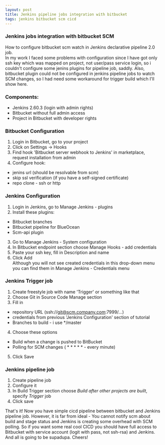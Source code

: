 ```yaml
---
layout: post
title: Jenkins pipeline jobs integration with bitbucket
tags: jenkins bitbucket scm cicd
---
```

### Jenkins jobs integration with bitbucket SCM  

How to configure bitbucket scm watch in Jenkins declarative pipeline 2.0 job.  
In my work I faced some problems with configuration since I have got only ssh key
which was mapped on project, not user/pass service login, so i couldn't configure some jenins plugins for pipeline job, saddly. Also, bitbucket plugin could not be configured in jenkins pipeline jobs to watch SCM changes, so I had need some workaround for trigger build which I'll show here.  

### Components:
- Jenkins 2.60.3 (login with admin rights)  
- Bitbucket without full admin access  
- Project in Bitbucket with developer rights  

### Bitbucket Configuration  
1. Login in Bitbucket, go to your project  
2. Click on Settings -> Hooks
3. Find hook 'Bitbucket server webhook to Jenkins' in marketplace, request installation from admin  
4. Configure hook:  
- jenins url (should be resolvable from scm)
- skip ssl verification (if you have a self-signed certificate)  
- repo clone - ssh or http  

### Jenkins Configuration  
1. Login in Jenkins, go to Manage Jenkins - plugins  
2. Install these plugins:  
- Bitbucket branches  
- Bitbucket pipeline for BlueOcean  
- Scm-api plugin  
3. Go to Manage Jenkins - System configuration  
4. In Bitbucket endpoint section choose Manage Hooks - add credentials
5. Paste your ssh key, fill in Description and name  
6. Click Add  
Although you will not see created credentials in this drop-down menu you can find them in Manage Jenkins - Credentials menu  

### Jenkins Trigger job    
1. Create freestyle job with name 'Trigger' or something like that  
2. Choose Git in Source Code Manage section  
3. Fill in  
- repository URL (ssh://git@scm.company.com:7999/...)  
- credentials from previous 'Jenkins Configuration' section of tutorial  
- Branches to build - i use \*/master  
4. Choose these options  
- Build when a change is pushed to BitBucket  
- Polling for SCM changes ( * * * * *  - every minute)  
5. Click Save  

### Jenkins pipeline job  
1. Create pipeline job  
2. Configure it  
3. In Build Trigger section choose _Build after other projects are built_, specify _Trigger_ job  
4. Click save  

That's it! Now you have simple cicd pipeline between bitbucket and Jenkins pipeline job. However, it is far from ideal - You cannot notify scm about build and stage status and Jenkins is creating some overhead with SCM polling. So if you want some real cool CICD you should have full access to Bitbucket with service account (logit with pass, not ssh-rsa) and Jenkins. And all is going to be supadupa. Cheers!
